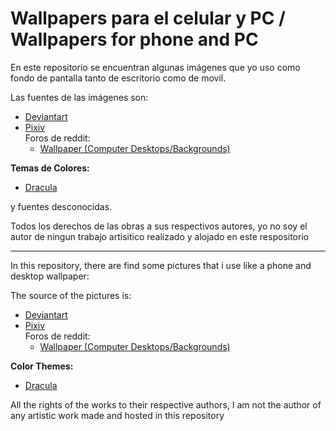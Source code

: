 # Wallpapers para el celular y PC / Wallpapers for phone and PC

En este repositorio se encuentran algunas imágenes que yo uso como fondo de pantalla tanto de escritorio como de movil.

Las fuentes de las imágenes son:
* [Deviantart][page1]
* [Pixiv][page2] \
Foros de reddit:
   * [Wallpaper (Computer Desktops/Backgrounds)][page3]

 **Temas de Colores:**
   * [Dracula][page4]

y fuentes desconocidas.

Todos los derechos de las obras a sus respectivos autores, yo no soy el autor de ningun trabajo artisitico realizado y alojado en este respositorio

---

In this repository, there are find some pictures that i use like a phone and desktop wallpaper:

The source of the pictures is:

* [Deviantart][page1]
* [Pixiv][page2] \
Foros de reddit:
   * [Wallpaper (Computer Desktops/Backgrounds)][page3]

 **Color Themes:**
   * [Dracula][page4]


All the rights of the works to their respective authors, I am not the author of any artistic work made and hosted in this repository

[page1]: https://www.deviantart.com/
[page2]: https://www.pixiv.net/en/
[page3]: https://www.reddit.com/r/wallpaper/
[page4]: https://github.com/dracula/wallpaper
